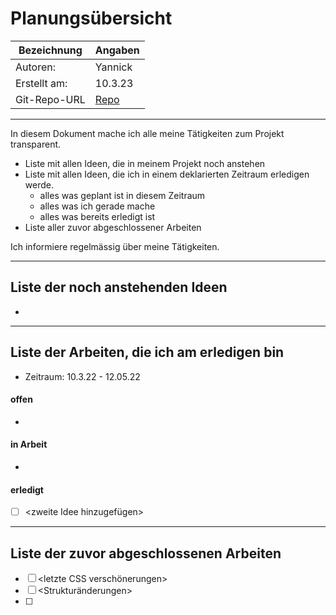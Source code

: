 # <Projekt> Planungsübersicht

| Bezeichnung    | Angaben        |
| -------------- | ---------------|
| Autoren:       |  Yannick       |
| Erstellt am:   |  10.3.23       |
| Git-Repo-URL   | [Repo](https://github.com/yannickschlaepferb/Versicherungsrechner/tree/main/VersicherungsrechnerProgramm)|

---

In diesem Dokument mache ich alle meine Tätigkeiten zum Projekt transparent.

* Liste mit allen Ideen, die in meinem Projekt noch anstehen
* Liste mit allen Ideen, die ich in einem deklarierten Zeitraum erledigen werde.
   * alles was geplant ist in diesem Zeitraum
   * alles was ich gerade mache
   * alles was bereits erledigt ist
* Liste aller zuvor abgeschlossener Arbeiten
   
Ich informiere regelmässig über meine Tätigkeiten.

   
---

## Liste der noch anstehenden Ideen
-

---

## Liste der Arbeiten, die ich am erledigen bin

* Zeitraum: 10.3.22 - 12.05.22

#### offen
-

#### in Arbeit
-

#### erledigt

* [ ] <zweite Idee hinzugefügen>


---

## Liste der zuvor abgeschlossenen Arbeiten

* [ ] <letzte CSS verschönerungen>
* [ ] <Strukturänderungen>
* [ ] <Dockerfile>